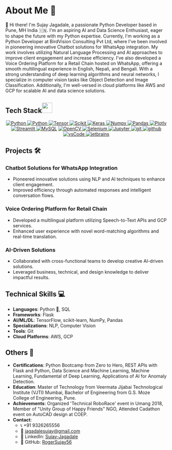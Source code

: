 # About Me 🚀

👋 Hi there! I'm Sujay Jagadale, a passionate Python Developer based in Pune, MH India 🇮🇳. I'm an aspiring AI and Data Science Enthusiast, eager to shape the future with my Python expertise. Currently, I'm working as a Python Developer at BirdVision Consulting Pvt Ltd, where I've been involved in pioneering innovative Chatbot solutions for WhatsApp integration. My work involves utilizing Natural Language Processing and AI approaches to improve client engagement and increase efficiency. I've also developed a Voice Ordering Platform for a Retail Chain hosted on WhatsApp, offering a smooth multilingual experience in English, Nepali, and Bengali. With a strong understanding of deep learning algorithms and neural networks, I specialize in computer vision tasks like Object Detection and Image Classification. Additionally, I'm well-versed in cloud platforms like AWS and GCP for scalable AI and data science solutions.

## Tech Stack<img src = "https://media2.giphy.com/media/QssGEmpkyEOhBCb7e1/giphy.gif?cid=ecf05e47a0n3gi1bfqntqmob8g9aid1oyj2wr3ds3mg700bl&rid=giphy.gif" width = 32px> 

<p align="center">
  <a href="https://www.python.org" target="_blank">
    <img alt="Python" src="https://img.shields.io/badge/Python-3776AB?style=for-the-badge&logo=python&logoColor=white">
  </a>
  
  <a href="" target="_blank">
    <img alt="Python" src="https://img.shields.io/badge/R-276DC3?style=for-the-badge&logo=r&logoColor=white">
  </a>
  
   <a href="" target="_blank">
    <img alt="Tensor" src="https://img.shields.io/badge/TensorFlow-FF6F00?style=for-the-badge&logo=tensorflow&logoColor=white">
  </a>

   <a href="https://scikit-learn.org/" target="_blank">
    <img alt="Scikit" src="https://img.shields.io/badge/scikit_learn-F7931E?style=for-the-badge&logo=scikit-learn&logoColor=white">
  </a>

   <a href="https://keras.io/" target="_blank">
    <img alt="Keras" src="https://img.shields.io/badge/Keras-D00000?style=for-the-badge&logo=Keras&logoColor=white">
  </a>

   <a href="https://numpy.org/" target="_blank">
    <img alt="Numpy" src="https://img.shields.io/badge/Numpy-777BB4?style=for-the-badge&logo=numpy&logoColor=white">
  </a>

   <a href="https://pandas.pydata.org/" target="_blank">
    <img alt="Pandas" src="https://img.shields.io/badge/Pandas-2C2D72?style=for-the-badge&logo=pandas&logoColor=white">
  </a>

   <a href="https://plotly.com/" target="_blank">
    <img alt="Plotly" src="https://img.shields.io/badge/Plotly-239120?style=for-the-badge&logo=plotly&logoColor=white">
  </a>

   <a href="https://streamlit.io/" target="_blank">
    <img alt="Streamlit" src="https://img.shields.io/badge/Streamlit-FF4B4B?style=for-the-badge&logo=Streamlit&logoColor=white">
  </a>
<a href="https://www.mysql.com/"><img alt="MySQL" src="https://img.shields.io/badge/Microsoft%20SQL%20Server-CC2927?style=for-the-badge&logo=microsoft%20sql%20server&logoColor=white"></a>

   <a href="https://opencv.org/" target="_blank">
    <img alt="OpenCV" src="https://img.shields.io/badge/OpenCV-27338e?style=for-the-badge&logo=OpenCV&logoColor=white">
  </a>
   <a href="https://www.selenium.dev/" target="_blank">
    <img alt="Selenium" src="https://img.shields.io/badge/Selenium-43B02A?style=for-the-badge&logo=Selenium&logoColor=white">
  </a>
   <a href="https://jupyter.org/" target="_blank">
    <img alt="Jupyter" src="https://img.shields.io/badge/Jupyter-F37626.svg?&style=for-the-badge&logo=Jupyter&logoColor=white">
  </a>
  <a href="https://git-scm.com/" target="_blank">
    <img src="https://img.shields.io/badge/git-F05032.svg?style=for-the-badge&logo=git&logoColor=white"
      alt="git"/>
  </a>
  <a href="https://github.com/ELanza-48" target="_blank">
    <img src="https://img.shields.io/badge/github-181717.svg?style=for-the-badge&logo=github&logoColor=white" alt="github" />
  </a>
  <a href="https://code.visualstudio.com/" target="_blank">
    <img src="https://img.shields.io/badge/vscode-007ACC.svg?style=for-the-badge&logo=visualstudiocode&logoColor=white" alt="vsCode"/> 
  </a>
  <a href="https://www.jetbrains.com/" target="_blank">
    <img src="https://img.shields.io/badge/PyCharm-000000.svg?&style=for-the-badge&logo=PyCharm&logoColor=white" alt="jetbrains" />
  </a>
</p>

## Projects 🛠️

### Chatbot Solutions for WhatsApp Integration
- Pioneered innovative solutions using NLP and AI techniques to enhance client engagement.
- Improved efficiency through automated responses and intelligent conversation flows.

### Voice Ordering Platform for Retail Chain
- Developed a multilingual platform utilizing Speech-to-Text APIs and GCP services.
- Enhanced user experience with novel word-matching algorithms and real-time translation.

### AI-Driven Solutions
- Collaborated with cross-functional teams to develop creative AI-driven solutions.
- Leveraged business, technical, and design knowledge to deliver impactful results.

## Technical Skills 💻

- **Languages**: Python 🐍, SQL
- **Frameworks**: Flask
- **AI/ML/DL**: TensorFlow, scikit-learn, NumPy, Pandas
- **Specializations**: NLP, Computer Vision
- **Tools**: Git
- **Cloud Platforms**: AWS, GCP

## Others 🎨

- **Certifications**: Python Bootcamp from Zero to Hero, REST APIs with Flask and Python, Data Science and Machine Learning, Machine Learning, Fundamental of Deep Learning, Applications of AI for Anomaly Detection.
- **Education**: Master of Technology from Veermata Jijabai Technological Institute (VJTI) Mumbai, Bachelor of Engineering from G.S. Moze College of Engineering, Pune.
- **Achievements**: Organized 'Technical RoboRace' event in Umang 2018, Member of "Unity Group of Happy Friends" NGO, Attended Cadathon event on AutoCAD design at COEP.
- **Contact**: 
  - 📞 +91 9326265556
  - 📧 jagadalesujay@gmail.com
  - 💼 LinkedIn: [Sujay-Jagadale](https://www.linkedin.com/in/sujay-jagadale)
  - 🐙 GitHub: [RogerSujay56](https://github.com/RogerSujay56)

